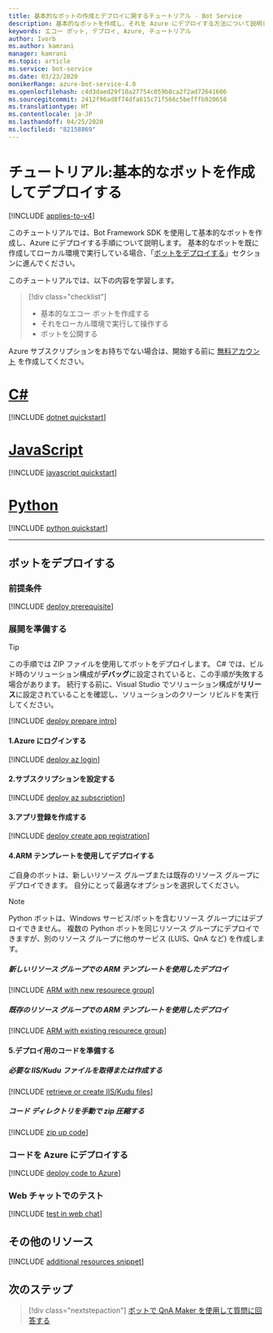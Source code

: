```yaml
---
title: 基本的なボットの作成とデプロイに関するチュートリアル - Bot Service
description: 基本的なボットを作成し、それを Azure にデプロイする方法について説明します。
keywords: エコー ボット, デプロイ, Azure, チュートリアル
author: Ivorb
ms.author: kamrani
manager: kamrani
ms.topic: article
ms.service: bot-service
ms.date: 03/23/2020
monikerRange: azure-bot-service-4.0
ms.openlocfilehash: c4d3daed29f10a27754c059b8ca2f2ad72641606
ms.sourcegitcommit: 2412f96ad8f74dfa615c71f566c5befffb920658
ms.translationtype: HT
ms.contentlocale: ja-JP
ms.lasthandoff: 04/25/2020
ms.locfileid: "82158869"
---
```

# <a name="tutorial-create-and-deploy-a-basic-bot"></a>チュートリアル:基本的なボットを作成してデプロイする

[!INCLUDE [applies-to-v4](../includes/applies-to.md)]

このチュートリアルでは、Bot Framework SDK を使用して基本的なボットを作成し、Azure にデプロイする手順について説明します。 基本的なボットを既に作成してローカル環境で実行している場合、「[ボットをデプロイする](#deploy-your-bot)」セクションに進んでください。

このチュートリアルでは、以下の内容を学習します。

> [!div class="checklist"]
> * 基本的なエコー ボットを作成する
> * それをローカル環境で実行して操作する
> * ボットを公開する

Azure サブスクリプションをお持ちでない場合は、開始する前に [無料アカウント](https://azure.microsoft.com/free/?WT.mc_id=A261C142F) を作成してください。

# <a name="c"></a>[C#](#tab/csharp)

[!INCLUDE [dotnet quickstart](~/includes/quickstart-dotnet.md)]

# <a name="javascript"></a>[JavaScript](#tab/javascript)

[!INCLUDE [javascript quickstart](~/includes/quickstart-javascript.md)]

# <a name="python"></a>[Python](#tab/python)

[!INCLUDE [python quickstart](~/includes/quickstart-python.md)]

---

## <a name="deploy-your-bot"></a>ボットをデプロイする

### <a name="prerequisites"></a>前提条件

[!INCLUDE [deploy prerequisite](~/includes/deploy/snippet-prerequisite.md)]

### <a name="prepare-for-deployment"></a>展開を準備する

> [!TIP]
> この手順では ZIP ファイルを使用してボットをデプロイします。 C# では、ビルド時のソリューション構成が**デバッグ**に設定されていると、この手順が失敗する場合があります。
> 続行する前に、Visual Studio でソリューション構成が**リリース**に設定されていることを確認し、ソリューションのクリーン リビルドを実行してください。

[!INCLUDE [deploy prepare intro](~/includes/deploy/snippet-prepare-deploy-intro.md)]

#### <a name="1-login-to-azure"></a>1.Azure にログインする

[!INCLUDE [deploy az login](~/includes/deploy/snippet-az-login.md)]

#### <a name="2-set-the-subscription"></a>2.サブスクリプションを設定する

[!INCLUDE [deploy az subscription](~/includes/deploy/snippet-az-set-subscription.md)]

#### <a name="3-create-an-app-registration"></a>3.アプリ登録を作成する

[!INCLUDE [deploy create app registration](~/includes/deploy/snippet-create-app-registration.md)]

#### <a name="4-deploy-via-arm-template"></a>4.ARM テンプレートを使用してデプロイする

ご自身のボットは、新しいリソース グループまたは既存のリソース グループにデプロイできます。 自分にとって最適なオプションを選択してください。

> [!NOTE]
> Python ボットは、Windows サービス/ボットを含むリソース グループにはデプロイできません。  複数の Python ボットを同じリソース グループにデプロイできますが、別のリソース グループに他のサービス (LUIS、QnA など) を作成します。
>

##### <a name="deploy-via-arm-template-with-new-resource-group"></a>**新しいリソース グループでの ARM テンプレートを使用したデプロイ**

[!INCLUDE [ARM with new resourece group](~/includes/deploy/snippet-ARM-new-resource-group.md)]

##### <a name="deploy-via-arm-template-with-existing-resource-group"></a>**既存のリソース グループでの ARM テンプレートを使用したデプロイ**

[!INCLUDE [ARM with existing resourece group](~/includes/deploy/snippet-ARM-existing-resource-group.md)]

#### <a name="5-prepare-your-code-for-deployment"></a>5.デプロイ用のコードを準備する

##### <a name="retrieve-or-create-necessary-iiskudu-files"></a>**必要な IIS/Kudu ファイルを取得または作成する**

[!INCLUDE [retrieve or create IIS/Kudu files](~/includes/deploy/snippet-IIS-Kudu-files.md)]

##### <a name="zip-up-the-code-directory-manually"></a>**コード ディレクトリを手動で zip 圧縮する**

[!INCLUDE [zip up code](~/includes/deploy/snippet-zip-code.md)]

### <a name="deploy-code-to-azure"></a>コードを Azure にデプロイする

[!INCLUDE [deploy code to Azure](~/includes/deploy/snippet-deploy-code-to-az.md)]

### <a name="test-in-web-chat"></a>Web チャットでのテスト

[!INCLUDE [test in web chat](~/includes/deploy/snippet-test-in-web-chat.md)]

## <a name="additional-resources"></a>その他のリソース

[!INCLUDE [additional resources snippet](~/includes/deploy/snippet-additional-resources.md)]

## <a name="next-steps"></a>次のステップ

> [!div class="nextstepaction"]
> [ボットで QnA Maker を使用して質問に回答する](bot-builder-tutorial-add-qna.md)